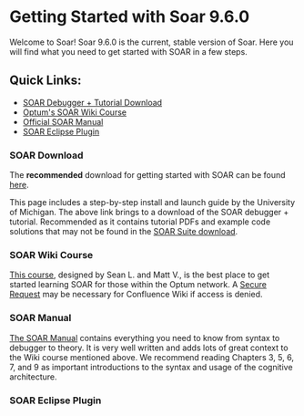 # Getting Started with Soar 9.6.0

Welcome to Soar!  Soar 9.6.0 is the current, stable version of Soar.
Here you will find what you need to get started with SOAR in a few steps.

## Quick Links:
* [SOAR Debugger + Tutorial Download](https://soar.eecs.umich.edu/articles/downloads/soar-suite/228-soar-tutorial-9-6-0)
* [Optum's SOAR Wiki Course](https://new-wiki.optum.com/display/COTY/Section+1%3A+Course+Welcome)
* [Official SOAR Manual](https://soar.eecs.umich.edu/downloads/Documentation/SoarManual.pdf)
* [SOAR Eclipse Plugin](https://github.com/soartech/soaride/blob/master/README.md)

### SOAR Download
The **recommended** download for getting started with SOAR can be found [here](https://soar.eecs.umich.edu/articles/downloads/soar-suite/228-soar-tutorial-9-6-0).

This page includes a step-by-step install and launch guide by the University of Michigan. The above link brings to a download of the SOAR debugger + tutorial. Recommended as it contains tutorial PDFs and example code solutions that may not be found in the [SOAR Suite download](https://soar.eecs.umich.edu/articles/downloads/soar-suite/227-soar-suite-9-6-0).

### SOAR Wiki Course
[This course](https://new-wiki.optum.com/display/COTY/Section+1%3A+Course+Welcome), designed by Sean L. and Matt V., is the best place to get started learning SOAR for those within the Optum network. A [Secure Request](secure.uhc.com) may be necessary for Confluence Wiki if access is denied.

### SOAR Manual
[The SOAR Manual](https://soar.eecs.umich.edu/downloads/SoarManual.pdf) contains everything you need to know from syntax to debugger to theory. It is very well written and adds lots of great context to the Wiki course mentioned above. We recommend reading Chapters 3, 5, 6, 7, and 9 as important introductions to the syntax and usage of the cognitive architecture.

### SOAR Eclipse Plugin
